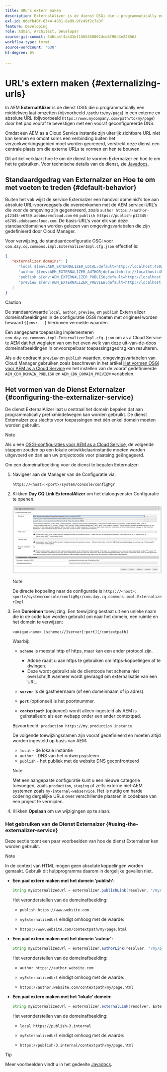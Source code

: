 ```yaml
---
title: URL's extern maken
description: ExternalAlizer is de dienst OSGi die u programmatically een middelweg in een externe en absolute URL laat omzetten.
exl-id: 06efb40f-6344-4831-8ed9-9fc49f2c7a3f
feature: Developing
role: Admin, Architect, Developer
source-git-commit: 646ca4f4a441bf1565558002dcd6f96d3e228563
workflow-type: tm+mt
source-wordcount: '630'
ht-degree: 0%

---
```


# URL&#39;s extern maken {#externalizing-urls}

In AEM **ExternalAlizer** is de dienst OSGi die u programmatically een middelweg laat omzetten (bijvoorbeeld `/path/to/my/page`) in een externe en absolute URL (bijvoorbeeld `https://www.mycompany.com/path/to/my/page`) door het pad vooraf te bevestigen met een vooraf geconfigureerde DNS.

Omdat een AEM as a Cloud Service instantie zijn uiterlijk zichtbare URL niet kan kennen en omdat soms een verbinding buiten het verzoekwerkingsgebied moet worden gecreeerd, verstrekt deze dienst een centrale plaats om die externe URLs te vormen en hen te bouwen.

Dit artikel verklaart hoe te om de dienst te vormen Externalzer en hoe te om het te gebruiken. Voor technische details van de dienst, zie [Javadocs](https://www.adobe.io/experience-manager/reference-materials/cloud-service/javadoc/com/day/cq/commons/Externalizer.html).

## Standaardgedrag van Externalzer en Hoe te om met voeten te treden {#default-behavior}

Buiten het vak wijst de service Externalzer een handvol domeinid&#39;s toe aan absolute URL-voorvoegsels die overeenkomen met de AEM service-URL&#39;s die voor de omgeving zijn gegenereerd, zoals `author https://author-p12345-e6789.adobeaemcloud.com` en `publish https://publish-p12345-e6789.adobeaemcloud.com`. De basis-URL&#39;s voor elk van deze standaarddomeinen worden gelezen van omgevingsvariabelen die zijn gedefinieerd door Cloud Manager.

Voor verwijzing, de standaardconfiguratie OSGi voor `com.day.cq.commons.impl.ExternalizerImpl.cfg.json` effectief is:

```json
{
   "externalizer.domains": [
      "local $[env:AEM_EXTERNALIZER_LOCAL;default=http://localhost:4502]",
      "author $[env:AEM_EXTERNALIZER_AUTHOR;default=http://localhost:4502]",
      "publish $[env:AEM_EXTERNALIZER_PUBLISH;default=http://localhost:4503]",
      "preview $[env:AEM_EXTERNALIZER_PREVIEW;default=http://localhost:4503]"
   ]
}
```

>[!CAUTION]
>
>De standaardwaarde `local`, `author`, `preview`, en `publish` Extern alizer domeinafbeeldingen in de configuratie OSGi moeten met origineel worden bewaard `$[env:...]` hierboven vermelde waarden.
>
>Een aangepaste toepassing implementeren `com.day.cq.commons.impl.ExternalizerImpl.cfg.json` om as a Cloud Service te AEM dat het weglaten van om het even welk van deze uit-van-de-doos domeinafbeeldingen in onvoorspelbaar toepassingsgedrag kan resulteren.

Als u de opdracht `preview` en `publish` waarden, omgevingsvariabelen van Cloud Manager gebruiken zoals beschreven in het artikel [Het vormen OSGi voor AEM as a Cloud Service](/help/implementing/deploying/configuring-osgi.md#cloud-manager-api-format-for-setting-properties) en het instellen van de vooraf gedefinieerde `AEM_CDN_DOMAIN_PUBLISH` en `AEM_CDN_DOMAIN_PREVIEW` variabelen.

## Het vormen van de Dienst Externalzer {#configuring-the-externalizer-service}

De dienst ExternalAlizer laat u centraal het domein bepalen dat aan programmatically prefixmiddelwegen kan worden gebruikt. De dienst Externalzer zou slechts voor toepassingen met één enkel domein moeten worden gebruikt.

>[!NOTE]
>
>Als u een [OSGi-configuraties voor AEM as a Cloud Service,](/help/implementing/deploying/overview.md#osgi-configuration) de volgende stappen zouden op een lokale ontwikkelaarinstantie moeten worden uitgevoerd en dan aan uw projectcode voor plaatsing geëngageerd.

Om een domeinafbeelding voor de dienst te bepalen Externalzer:

1. Navigeer aan de Manager van de Configuratie via:

   `https://<host>:<port>/system/console/configMgr`

1. Klikken **Day CQ Link ExternalAlizer** om het dialoogvenster Configuratie te openen.

   ![De configuratie ExternalAlizer OSGi](./assets/externalizer-osgi.png)

   >[!NOTE]
   >
   >De directe koppeling naar de configuratie is `https://<host>:<port>/system/console/configMgr/com.day.cq.commons.impl.ExternalizerImpl`

1. Een **Domeinen** toewijzing. Een toewijzing bestaat uit een unieke naam die in de code kan worden gebruikt om naar het domein, een ruimte en het domein te verwijzen:

   `<unique-name> [scheme://]server[:port][/contextpath]`

   Waarbij:

   * **`scheme`** is meestal http of https, maar kan een ander protocol zijn.

      * Adobe raadt u aan https te gebruiken om https-koppelingen af te dwingen.
      * Deze wordt gebruikt als de clientcode het schema niet overschrijft wanneer wordt gevraagd om externalisatie van een URL.

   * **`server`** is de gastheernaam (of een domeinnaam of ip adres).
   * **`port`** (optioneel) is het poortnummer.
   * **`contextpath`** (optioneel) wordt alleen ingesteld als AEM is geïnstalleerd als een webapp onder een ander contextpad.

   Bijvoorbeeld: `production https://my.production.instance`

   De volgende toewijzingsnamen zijn vooraf gedefinieerd en moeten altijd worden ingesteld op basis van AEM:

   * `local` - de lokale instantie
   * `author` - DNS van het ontwerpsysteem
   * `publish` - het publiek met de website DNS geconfronteerd

   >[!NOTE]
   >
   >Met een aangepaste configuratie kunt u een nieuwe categorie toevoegen, zoals `production`, `staging` of zelfs externe niet-AEM systemen zoals `my-internal-webservice`. Het is nuttig om harde codering dergelijke URLs over verschillende plaatsen in codebase van een project te vermijden.

1. Klikken **Opslaan** om uw wijzigingen op te slaan.

### Het gebruiken van de Dienst Externalzer {#using-the-externalizer-service}

Deze sectie toont een paar voorbeelden van hoe de dienst Externalzer kan worden gebruikt.

>[!NOTE]
>
>In de context van HTML mogen geen absolute koppelingen worden gemaakt. Gebruik dit hulpprogramma daarom in dergelijke gevallen niet.

* **Een pad extern maken met het domein &#39;publish&#39;:**

  ```java
  String myExternalizedUrl = externalizer.publishLink(resolver, "/my/page") + ".html";
  ```

  Het veronderstellen van de domeinafbeelding:

   * `publish https://www.website.com`

   * `myExternalizedUrl` eindigt omhoog met de waarde:

   * `https://www.website.com/contextpath/my/page.html`

* **Een pad extern maken met het domein &#39;auteur&#39;:**

  ```java
  String myExternalizedUrl = externalizer.authorLink(resolver, "/my/page") + ".html";
  ```

  Het veronderstellen van de domeinafbeelding:

   * `author https://author.website.com`

   * `myExternalizedUrl` eindigt omhoog met de waarde:

   * `https://author.website.com/contextpath/my/page.html`

* **Een pad extern maken met het &#39;lokale&#39; domein:**

  ```java
  String myExternalizedUrl = externalizer.externalLink(resolver, Externalizer.LOCAL, "/my/page") + ".html";
  ```

  Het veronderstellen van de domeinafbeelding:

   * `local https://publish-3.internal`

   * `myExternalizedUrl` eindigt omhoog met de waarde:

   * `https://publish-3.internal/contextpath/my/page.html`

>[!TIP]
>
>Meer voorbeelden vindt u in het gedeelte [Javadocs](https://www.adobe.io/experience-manager/reference-materials/cloud-service/javadoc/com/day/cq/commons/Externalizer.html).
